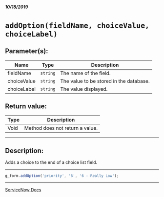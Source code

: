 ##### 10/18/2019
# `addOption(fieldName, choiceValue, choiceLabel)`

## Parameter(s):
| Name | Type | Description |
|---|---|---|
| fieldName | `string` | The name of the field. |
| choiceValue | `string` | The value to be stored in the database. |
| choiceLabel | `string` | The value displayed. |

## Return value:
| Type | Description |
|---|---|
| Void | Method does not return a value. |

---

## Description:
Adds a choice to the end of a choice list field.

---

```js
g_form.addOption('priority', '6', '6 - Really Low');
```

---

[ServiceNow Docs](https://developer.servicenow.com/app.do#!/api_doc?v=newyork&id=r_GDOC-getElement_S_E)